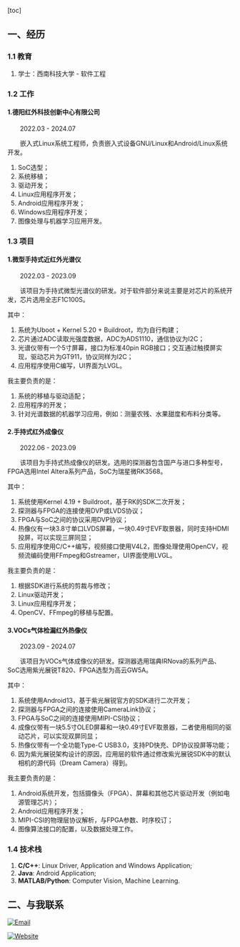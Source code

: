 [toc]

## 一、经历

### 1.1 教育

1. 学士：西南科技大学 - 软件工程

### 1.2 工作

#### 1.德阳红外科技创新中心有限公司

&emsp;&emsp;2022.03 - 2024.07

&emsp;&emsp;嵌入式Linux系统工程师，负责嵌入式设备GNU/Linux和Android/Linux系统开发。

1. SoC选型；
2. 系统移植；
3. 驱动开发；
4. Linux应用程序开发；
5. Android应用程序开发；
6. Windows应用程序开发；
7. 图像处理与机器学习应用开发。

### 1.3 项目

#### 1.微型手持式近红外光谱仪

&emsp;&emsp;2022.03 - 2023.09

&emsp;&emsp;该项目为手持式微型光谱仪的研发。对于软件部分来说主要是对芯片的系统开发，芯片选用全志F1C100S。

其中：

1. 系统为Uboot + Kernel 5.20 + Buildroot，均为自行构建；
2. 芯片通过ADC读取光强度数据，ADC为ADS1110，通信协议为I2C；
3. 光谱仪带有一个5寸屏幕，接口为标准40pin RGB接口；交互通过触摸屏实现，驱动芯片为GT911，协议同样为I2C；
4. 应用程序使用C编写，UI界面为LVGL。

我主要负责的是：

1. 系统的移植与驱动适配；
2. 应用程序的开发；
3. 针对光谱数据的机器学习应用，例如：测量农残、水果甜度和布料分类等。

#### 2.手持式红外成像仪

&emsp;&emsp;2022.06 - 2023.09

&emsp;&emsp;该项目为手持式热成像仪的研发。选用的探测器包含国产与进口多种型号，FPGA选用Intel Altera系列产品，SoC为瑞星微RK3568。

其中：

1. 系统使用Kernel 4.19 + Buildroot，基于RK的SDK二次开发；
2. 探测器与FPGA的连接使用DVP或LVDS协议；
3. FPGA与SoC之间的协议采用DVP协议；
4. 热像仪有一块3.8寸单口LVDS屏幕，一块0.49寸EVF取景器，同时支持HDMI投屏，可以实现三屏同显；
5. 应用程序使用C/C++编写，视频接口使用V4L2，图像处理使用OpenCV，视频流编码使用FFmpeg和Gstreamer，UI界面使用LVGL。

我主要负责的是：

1. 根据SDK进行系统的剪裁与修改；
2. Linux驱动开发；
3. Linux应用程序开发；
4. OpenCV、FFmpeg的移植与配置。

#### 3.VOCs气体检漏红外热像仪

&emsp;&emsp;2023.09 - 2024.07

&emsp;&emsp;该项目为VOCs气体成像仪的研发。探测器选用瑞典IRNova的系列产品、SoC选用紫光展锐T820、FPGA选型为高云GW5A。

其中：

1. 系统使用Android13，基于紫光展锐官方的SDK进行二次开发；
2. 探测器与FPGA之间的连接使用CameraLink协议；
3. FPGA与SoC之间的连接使用MIPI-CSI协议；
4. 成像仪带有一块5.5寸OLED屏幕和一块0.49寸EVF取景器，二者使用相同的驱动芯片，可以实现双屏同显；
5. 热像仪带有一个全功能Type-C USB3.0，支持PD快充、DP协议投屏等功能；
6. 因为紫光展锐架构设计的原因，应用层的软件通过修改紫光展锐SDK中的默认相机的源代码（Dream Camera）得到。

我主要负责的是：

1. Android系统开发，包括摄像头（FPGA）、屏幕和其他芯片驱动开发（例如电源管理芯片）；
2. Android应用程序开发；
3. MIPI-CSI的物理层协议解析，与FPGA参数、时序校订；
4. 图像算法接口的配置，以及数据处理工作。

### 1.4 技术栈

1. **C/C++**: Linux Driver, Application and Windows Application;
2. **Java**: Android Application;
3. **MATLAB/Python**: Computer Vision, Machine Learning.

## 二、与我联系

<p align="center">

<a href="mailto:master@xiaojintao.email
"><img alt="Email" src="https://img.shields.io/badge/Email-master@xiaojintao.email-blue?style=flat-square&logo=gmail"></a>

<a href="https://github.com/SwordofMorning"><img alt="Website" src="https://img.shields.io/badge/Github-SwordofMorning-blue?style=flat-square&logo=google-chrome"></a>

</p>
